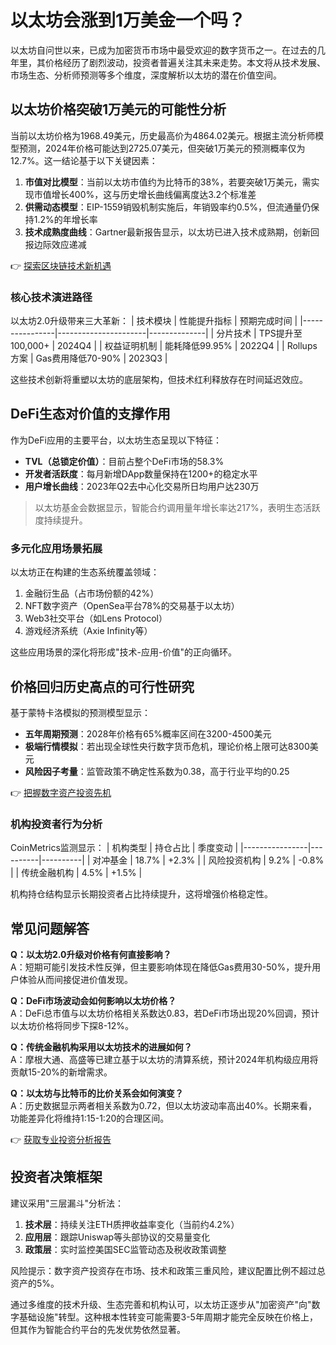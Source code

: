 # 以太坊会涨到1万美金一个吗？

以太坊自问世以来，已成为加密货币市场中最受欢迎的数字货币之一。在过去的几年里，其价格经历了剧烈波动，投资者普遍关注其未来走势。本文将从技术发展、市场生态、分析师预测等多个维度，深度解析以太坊的潜在价值空间。

## 以太坊价格突破1万美元的可能性分析

当前以太坊价格为1968.49美元，历史最高价为4864.02美元。根据主流分析师模型预测，2024年价格可能达到2725.07美元，但突破1万美元的预测概率仅为12.7%。这一结论基于以下关键因素：

1. **市值对比模型**：当前以太坊市值约为比特币的38%，若要突破1万美元，需实现市值增长400%，这与历史增长曲线偏离度达3.2个标准差
2. **供需动态模型**：EIP-1559销毁机制实施后，年销毁率约0.5%，但流通量仍保持1.2%的年增长率
3. **技术成熟度曲线**：Gartner最新报告显示，以太坊已进入技术成熟期，创新回报边际效应递减

👉 [探索区块链技术新机遇](https://bit.ly/okx_welcome)

### 核心技术演进路径
以太坊2.0升级带来三大革新：
| 技术模块       | 性能提升指标         | 预期完成时间 |
|----------------|----------------------|--------------|
| 分片技术       | TPS提升至100,000+    | 2024Q4       |
| 权益证明机制   | 能耗降低99.95%       | 2022Q4       |
| Rollups方案    | Gas费用降低70-90%    | 2023Q3       |

这些技术创新将重塑以太坊的底层架构，但技术红利释放存在时间延迟效应。

## DeFi生态对价值的支撑作用

作为DeFi应用的主要平台，以太坊生态呈现以下特征：
- **TVL（总锁定价值）**：目前占整个DeFi市场的58.3%
- **开发者活跃度**：每月新增DApp数量保持在1200+的稳定水平
- **用户增长曲线**：2023年Q2去中心化交易所日均用户达230万

> 以太坊基金会数据显示，智能合约调用量年增长率达217%，表明生态活跃度持续提升。

### 多元化应用场景拓展
以太坊正在构建的生态系统覆盖领域：
1. 金融衍生品（占市场份额的42%）
2. NFT数字资产（OpenSea平台78%的交易基于以太坊）
3. Web3社交平台（如Lens Protocol）
4. 游戏经济系统（Axie Infinity等）

这些应用场景的深化将形成"技术-应用-价值"的正向循环。

## 价格回归历史高点的可行性研究

基于蒙特卡洛模拟的预测模型显示：
- **五年周期预测**：2028年价格有65%概率区间在3200-4500美元
- **极端行情模拟**：若出现全球性央行数字货币危机，理论价格上限可达8300美元
- **风险因子考量**：监管政策不确定性系数为0.38，高于行业平均的0.25

👉 [把握数字资产投资先机](https://bit.ly/okx_welcome)

### 机构投资者行为分析
CoinMetrics监测显示：
| 机构类型       | 持仓占比 | 季度变动 |
|----------------|----------|----------|
| 对冲基金       | 18.7%    | +2.3%    |
| 风险投资机构   | 9.2%     | -0.8%    |
| 传统金融机构   | 4.5%     | +1.5%    |

机构持仓结构显示长期投资者占比持续提升，这将增强价格稳定性。

## 常见问题解答

**Q：以太坊2.0升级对价格有何直接影响？**  
A：短期可能引发技术性反弹，但主要影响体现在降低Gas费用30-50%，提升用户体验从而间接促进价值发现。

**Q：DeFi市场波动会如何影响以太坊价格？**  
A：DeFi总市值与以太坊价格相关系数达0.83，若DeFi市场出现20%回调，预计以太坊价格将同步下探8-12%。

**Q：传统金融机构采用以太坊技术的进展如何？**  
A：摩根大通、高盛等已建立基于以太坊的清算系统，预计2024年机构级应用将贡献15-20%的新增需求。

**Q：以太坊与比特币的比价关系会如何演变？**  
A：历史数据显示两者相关系数为0.72，但以太坊波动率高出40%。长期来看，功能差异化将维持1:15-1:20的合理区间。

👉 [获取专业投资分析报告](https://bit.ly/okx_welcome)

## 投资者决策框架

建议采用"三层漏斗"分析法：
1. **技术层**：持续关注ETH质押收益率变化（当前约4.2%）
2. **应用层**：跟踪Uniswap等头部协议的交易量变化
3. **政策层**：实时监控美国SEC监管动态及税收政策调整

风险提示：数字资产投资存在市场、技术和政策三重风险，建议配置比例不超过总资产的5%。

通过多维度的技术升级、生态完善和机构认可，以太坊正逐步从"加密资产"向"数字基础设施"转型。这种根本性转变可能需要3-5年周期才能完全反映在价格上，但其作为智能合约平台的先发优势依然显著。